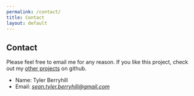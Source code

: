 ```yaml
---
permalink: /contact/
title: Contact
layout: default
---
```

## Contact
Please feel free to email me for any reason. If you like this project, check out my [other projects](https://github.com/stberryhill) on github.
  * Name: Tyler Berryhill
  * Email: *sean.tyler.berryhill@gmail.com*